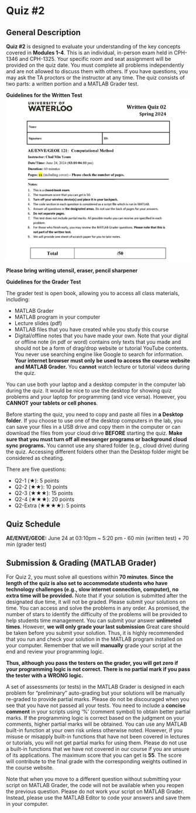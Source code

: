 # Quiz #2

## General Description
**Quiz #2** is designed to evaluate your understanding of the key concepts covered in **Modules 1-4**. This is an individual, in-person exam held in CPH-1346 and CPH-1325. Your specific room and seat assignment will be provided on the quiz date. You must complete all problems independently and are not allowed to discuss them with others. If you have questions, you may ask the TA proctors or the instructor at any time. The quiz consists of two parts: a written portion and a MATLAB Grader test.

**Guidelines for the Written Test**
![](img/Q2_first_page_written_test.jpg)  

**Please bring writing utensil, eraser, pencil sharpener**

**Guidelines for the Grader Test**

The grader test is open book, allowing you to access all class materials, including:

* MATLAB Grader
* MATLAB program in your computer
* Lecture slides (pdf)
* MATLAB files that you have created while you study this course
* Digital/offline notes that you have made your own. 
Note that your digital or offline note (in pdf or word) contains only texts that you made and should not be a form of drag/drop website or tutorial YouTube contents. You never use searching engine like Google to search for information. **Your internet browser must only be used to access the course website and MATLAB Grader.** You **cannot** watch lecture or tutorial videos during the quiz.

You can use both your laptop and a desktop computer in the computer lab during the quiz. It would be nice to use the desktop for showing quiz problems and your laptop for programming (and vice versa). However, you **CANNOT** **your tablets or cell phones**.  

Before starting the quiz, you need to copy and paste all files in **a Desktop folder**. If you choose to use one of the desktop computers in the lab, you can save your files in a USB drive and copy them in the computer or can download the files from your cloud drive **BEFORE** starting the quiz. **Make sure that you must turn off all messenger programs or background cloud sync programs.** You cannot use any shared folder (e.g., cloud drive) during the quiz. Accessing different folders other than the Desktop folder might be considered as cheating.

There are five questions:
- Q2-1 (★): 5 points
- Q2-2 (★★): 10 points
- Q2-3 (★★★): 15 points
- Q2-4 (★★★): 20 points
- Q2-Extra (★★★★): 5 points

## Quiz Schedule
**AE/ENVE/GEOE:** June 24 at 03:10pm ~ 5:20 pm - 60 min (written test) + 70 min (grader test)

## Submission & Grading (MATLAB Grader)
For Quiz 2, you must solve all questions within **70 minutes**. **Since the length of the quiz is also set to accommodate students who have technology challenges (e.g., slow internet connection, computer), no extra time will be provided.** Note that if your solution is submitted after the designated due time, it will not be graded. Please submit your solutions on time. You can access and solve the problems in any order. As promised, the number of stars to identify the difficulty of the problems will be provided to help students time management. You can submit your answer **unlimeted times**. However, **we will only grade your last submission** Great care should be taken before you submit your solution. Thus, it is highly recommended that you run and check your solution in the MATLAB program installed on your computer. Remember that we will **manually** grade your script at the end and review your programming logic. 

**Thus, although you pass the testers on the grader, you will get zero if your programming logic is not correct. There is no partial mark if you pass the tester with a WRONG logic.**

A set of assessments (or tests) in the MATLAB Grader is designed in each problem for “preliminary” auto-grading but your solutions will be manually re-graded to provide partial marks. Please do not be discouraged when you see that you have not passed all your tests. You need to include a **concise comment** in your scripts using ‘%’ (comment symbol) to obtain better partial marks. If the programming logic is correct based on the judgment on your comments, higher partial marks will be obtained. You can use any MATLAB built-in function at your own risk unless otherwise noted. However, if you misuse or misapply built-in functions that have not been covered in lectures or tutorials, you will not get partial marks for using them. Please do not use a built-in functions that we have not covered in our course if you are unsure of its applications. The maximum score that you can get is **55**. The score will contribute to the final grade with the corresponding weights outlined in the course website. 

Note that when you move to a different question without submitting your script on MATLAB Grader, the code will not be available when you reopen the previous question. Please do not work your script on MATLAB Grader. Instead, please use the MATLAB Editor to code your answers and save them in your computer. 
